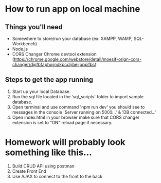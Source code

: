 # How to run app on local machine

## Things you'll need
* Somewhere to store/run your database (ex: XAMPP, WAMP, SQL-Workbench)
* Node.js
* CORS Changer Chrome devtool extension (https://chrome.google.com/webstore/detail/moesif-orign-cors-changer/digfbfaphojjndkpccljibejjbppifbc)

## Steps to get the app running
1. Start up your local Database.
2. Run the sql file located in the 'sql_scripts' folder to import sample database.
3. Open terminal and use command 'npm run dev' you should see to messages in the console 'Server running on 5000...' & 'DB connected...'
4. Open index.html in your browser make sure that CORS changer extension is set to "ON" reload page if necessary.

# Homework will probably look something like this...
1. Build CRUD API using postman 
2. Create Front End
3. Use AJAX to connect to the front to the back